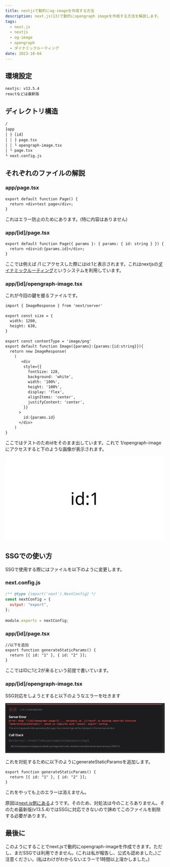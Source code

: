 ```yaml
---
title: nextjsで動的にog-imageを作成する方法
description: next.js(13)で動的にopengraph imageを作成する方法を解説します。
tags:
  - next.js
  - nextjs
  - og-image
  - opengraph
  - ダイナミックルーティング
date: 2023-10-04
---
```


## 環境設定

```txt
nextjs: v13.5.4
reactなどは最新版
```

## ディレクトリ構造

```txt
/
├app
│ ├ [id]
│ │ ├ page.tsx
│ │ └ opengraph-image.tsx
│ └ page.tsx
└ next.config.js
```

## それぞれのファイルの解説

### app/page.tsx

```tsx
export default function Page() {
  return <div>test page</div>;
}
```

これはエラー防止のためにあります。(特に内容はありません)

### app/\[id]/page.tsx

```tsx
export default function Page({ params }: { params: { id: string } }) {
  return <div>id:{params.id}</div>;
}
```

ここでは例えば /1 にアクセスした際にはid:1と表示されます。これはnextjsの[ダイナミックルーティング](https://nextjs.org/docs/app/building-your-application/routing/dynamic-routes)というシステムを利用しています。

### app/\[id]/opengraph-image.tsx

これが今回の鍵を握るファイルです。

```tsx
import { ImageResponse } from 'next/server'

export const size = {
  width: 1200,
  height: 630,
}

export const contentType = 'image/png'
export default function Image({params}:{params:{id:string}}){
  return new ImageResponse(
    (
       <div
        style={{
          fontSize: 128,
          background: 'white',
          width: '100%',
          height: '100%',
          display: 'flex',
          alignItems: 'center',
          justifyContent: 'center',
        }}
      >
        id:{params.id}
      </div>
    )
}
```

ここではテストのためidをそのまま出しています。これで 1/opengraph-image にアクセスすると下のような画像が表示されます。

![結果](../img/20231004/opengraph-image-example.png)
## SSGでの使い方

SSGで使用する際にはファイルを以下のように変更します。

### next.config.js

```js
/** @type {import('next').NextConfig} */
const nextConfig = {
  output: "export",
};

module.exports = nextConfig;
```

### app/\[id]/page.tsx

```tsx
//以下を追加
export function generateStaticParams() {
  return [{ id: "1" }, { id: "2" }];
}
```

ここではIDに1と2が来るという前提で書いています。

### app/\[id]/opengraph-image.tsx

SSG対応をしようとすると以下のようなエラーを吐きます

![エラー](../img/20231004/error.png)

これを対処するために以下のようにgenerateStaticParamsを追加します。

```tsx
export function generateStaticParams() {
  return [{ id: "1" }, { id: "2" }];
}
```

これをやっても上のエラーは消えません。

原因は[next.js側にある](https://github.com/vercel/next.js/issues/51147)ようです。そのため、対処法は今のことろありません。そのため最新版(v13.5.4)ではSSGに対応できないので諦めてこのファイルを削除する必要があります。

## 最後に

このようにすることでnext.jsで動的にopengraph-imageを作成できます。ただし、まだSSGでは利用できません。(これは私が報告し、公式も認めました。)ご注意ください。(私はわけがわからないエラーで1時間以上溶かしました。)
